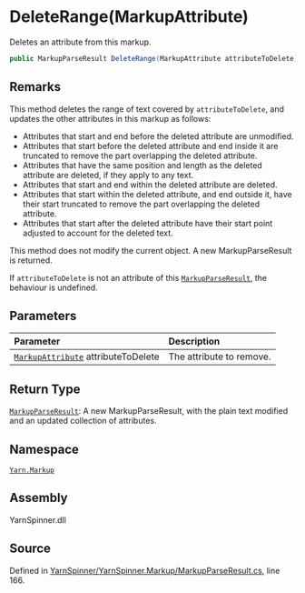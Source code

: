 # DeleteRange\(MarkupAttribute\)

Deletes an attribute from this markup.

```csharp
public MarkupParseResult DeleteRange(MarkupAttribute attributeToDelete)
```

## Remarks

This method deletes the range of text covered by `attributeToDelete`, and updates the other attributes in this markup as follows:

* Attributes that start and end before the deleted attribute are unmodified.
* Attributes that start before the deleted attribute and end inside it are truncated to remove the part overlapping the deleted attribute.
* Attributes that have the same position and length as the deleted attribute are deleted, if they apply to any text.
* Attributes that start and end within the deleted attribute are deleted.
* Attributes that start within the deleted attribute, and end outside it, have their start truncated to remove the part overlapping the deleted attribute.
* Attributes that start after the deleted attribute have their start point adjusted to account for the deleted text.

This method does not modify the current object. A new MarkupParseResult is returned.

If `attributeToDelete` is not an attribute of this [`MarkupParseResult`](./), the behaviour is undefined.

## Parameters

| Parameter | Description |
| :--- | :--- |
| [`MarkupAttribute`](../markupattribute/) attributeToDelete | The attribute to remove. |

## Return Type

[`MarkupParseResult`](./): A new MarkupParseResult, with the plain text modified and an updated collection of attributes.

## Namespace

[`Yarn.Markup`](../)

## Assembly

YarnSpinner.dll

## Source

Defined in [YarnSpinner/YarnSpinner.Markup/MarkupParseResult.cs](https://github.com/YarnSpinnerTool/YarnSpinner//blob/develop/YarnSpinner/YarnSpinner.Markup/MarkupParseResult.cs#L166), line 166.

